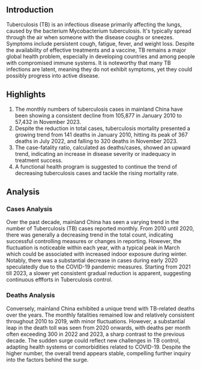 ## Introduction

Tuberculosis (TB) is an infectious disease primarily affecting the lungs, caused by the bacterium Mycobacterium tuberculosis. It's typically spread through the air when someone with the disease coughs or sneezes. Symptoms include persistent cough, fatigue, fever, and weight loss. Despite the availability of effective treatments and a vaccine, TB remains a major global health problem, especially in developing countries and among people with compromised immune systems. It is noteworthy that many TB infections are latent, meaning they do not exhibit symptoms, yet they could possibly progress into active disease.

## Highlights

1. The monthly numbers of tuberculosis cases in mainland China have been showing a consistent decline from 105,877 in January 2010 to 57,432 in November 2023.<br/>
2. Despite the reduction in total cases, tuberculosis mortality presented a growing trend from 141 deaths in January 2010, hitting its peak of 367 deaths in July 2022, and falling to 320 deaths in November 2023.<br/>
3. The case-fatality ratio, calculated as deaths/cases, showed an upward trend, indicating an increase in disease severity or inadequacy in treatment success.<br/>
4. A functional health program is suggested to continue the trend of decreasing tuberculosis cases and tackle the rising mortality rate.

## Analysis

### Cases Analysis
Over the past decade, mainland China has seen a varying trend in the number of Tuberculosis (TB) cases reported monthly. From 2010 until 2020, there was generally a decreasing trend in the total count, indicating successful controlling measures or changes in reporting. However, the fluctuation is noticeable within each year, with a typical peak in March which could be associated with increased indoor exposure during winter. Notably, there was a substantial decrease in cases during early 2020 speculatedly due to the COVID-19 pandemic measures. Starting from 2021 till 2023, a slower yet consistent gradual reduction is apparent, suggesting continuous effforts in Tuberculosis control.

### Deaths Analysis
Conversely, mainland China exhibited a unique trend with TB-related deaths over the years. The monthly fatalities remained low and relatively consistent throughout 2010 to 2019, with minor fluctuations. However, a substantial leap in the death toll was seen from 2020 onwards, with deaths per month often exceeding 300 in 2022 and 2023, a sharp contrast to the previous decade. The sudden surge could reflect new challenges in TB control, adapting health systems or comorbidities related to COVID-19. Despite the higher number, the overall trend appears stable, compelling further inquiry into the factors behind the surge.

